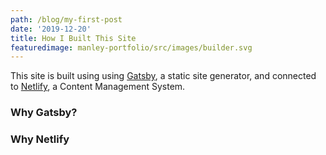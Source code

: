 ```yaml
---
path: /blog/my-first-post
date: '2019-12-20'
title: How I Built This Site
featuredimage: manley-portfolio/src/images/builder.svg
---
```

This site is built using using [Gatsby](https://www.gatsbyjs.org/), a static site generator, and connected to [Netlify](https://www.netlifycms.org/), a Content Management System.

### Why Gatsby?


### Why Netlify
